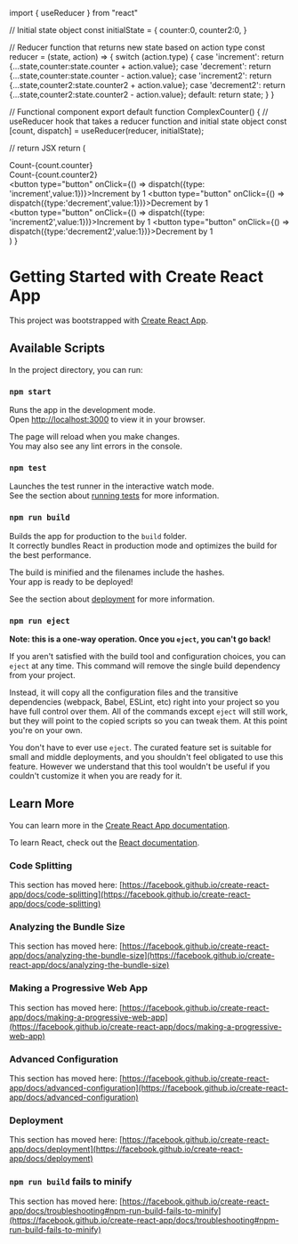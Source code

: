 
import { useReducer } from "react"

// Initial state object
const initialState = {
    counter:0,
    counter2:0,
}

// Reducer function that returns new state based on action type
const reducer = (state, action) => {
  switch (action.type) {
    case 'increment':
      return {...state,counter:state.counter + action.value};
    case 'decrement':
      return {...state,counter:state.counter - action.value};
    case 'increment2':
        return {...state,counter2:state.counter2 + action.value};
     case 'decrement2':
        return {...state,counter2:state.counter2 - action.value};
    default:
      return state;
  }
}

// Functional component
export default function ComplexCounter() {
  // useReducer hook that takes a reducer function and initial state object
  const [count, dispatch] = useReducer(reducer, initialState);

  // return JSX
  return (
    <div>
      <div>Count-{count.counter}</div>
      <div>Count-{count.counter2}</div>
     <div>
      <button type="button" onClick={() => dispatch({type: 'increment',value:1})}>Increment by 1</button>
      <button type="button" onClick={() => dispatch({type:'decrement',value:1})}>Decrement by 1</button>
      </div>
     <div>
     <button type="button" onClick={() => dispatch({type: 'increment2',value:1})}>Increment by 1</button>
      <button type="button" onClick={() => dispatch({type:'decrement2',value:1})}>Decrement by 1</button>
     </div>
    </div>
  )
}



# Getting Started with Create React App

This project was bootstrapped with [Create React App](https://github.com/facebook/create-react-app).

## Available Scripts

In the project directory, you can run:

### `npm start`

Runs the app in the development mode.\
Open [http://localhost:3000](http://localhost:3000) to view it in your browser.

The page will reload when you make changes.\
You may also see any lint errors in the console.

### `npm test`

Launches the test runner in the interactive watch mode.\
See the section about [running tests](https://facebook.github.io/create-react-app/docs/running-tests) for more information.

### `npm run build`

Builds the app for production to the `build` folder.\
It correctly bundles React in production mode and optimizes the build for the best performance.

The build is minified and the filenames include the hashes.\
Your app is ready to be deployed!

See the section about [deployment](https://facebook.github.io/create-react-app/docs/deployment) for more information.

### `npm run eject`

**Note: this is a one-way operation. Once you `eject`, you can't go back!**

If you aren't satisfied with the build tool and configuration choices, you can `eject` at any time. This command will remove the single build dependency from your project.

Instead, it will copy all the configuration files and the transitive dependencies (webpack, Babel, ESLint, etc) right into your project so you have full control over them. All of the commands except `eject` will still work, but they will point to the copied scripts so you can tweak them. At this point you're on your own.

You don't have to ever use `eject`. The curated feature set is suitable for small and middle deployments, and you shouldn't feel obligated to use this feature. However we understand that this tool wouldn't be useful if you couldn't customize it when you are ready for it.

## Learn More

You can learn more in the [Create React App documentation](https://facebook.github.io/create-react-app/docs/getting-started).

To learn React, check out the [React documentation](https://reactjs.org/).

### Code Splitting

This section has moved here: [https://facebook.github.io/create-react-app/docs/code-splitting](https://facebook.github.io/create-react-app/docs/code-splitting)

### Analyzing the Bundle Size

This section has moved here: [https://facebook.github.io/create-react-app/docs/analyzing-the-bundle-size](https://facebook.github.io/create-react-app/docs/analyzing-the-bundle-size)

### Making a Progressive Web App

This section has moved here: [https://facebook.github.io/create-react-app/docs/making-a-progressive-web-app](https://facebook.github.io/create-react-app/docs/making-a-progressive-web-app)

### Advanced Configuration

This section has moved here: [https://facebook.github.io/create-react-app/docs/advanced-configuration](https://facebook.github.io/create-react-app/docs/advanced-configuration)

### Deployment

This section has moved here: [https://facebook.github.io/create-react-app/docs/deployment](https://facebook.github.io/create-react-app/docs/deployment)

### `npm run build` fails to minify

This section has moved here: [https://facebook.github.io/create-react-app/docs/troubleshooting#npm-run-build-fails-to-minify](https://facebook.github.io/create-react-app/docs/troubleshooting#npm-run-build-fails-to-minify)
